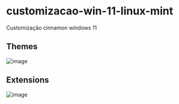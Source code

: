 # customizacao-win-11-linux-mint
Customização cinnamon windows 11


## Themes
![image](https://github.com/allansousadev/customizacao-win-11-linux-mint/assets/106924922/f210e66e-6317-4306-92e1-ac7a5e7b9b2b)

## Extensions
![image](https://github.com/allansousadev/customizacao-win-11-linux-mint/assets/106924922/e055bf3b-af9d-4beb-a97d-7fc883c74ab6)


